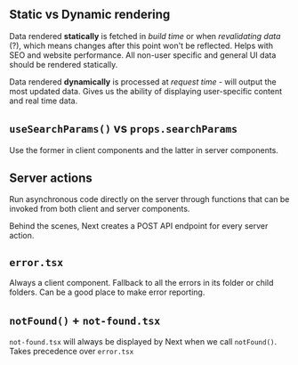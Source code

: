## Static vs Dynamic rendering

Data rendered **statically** is fetched in _build time_ or when _revalidating data_ (?), which means changes after this point won't be reflected. Helps with SEO and website performance. All non-user specific and general UI data should be rendered statically.

Data rendered **dynamically** is processed at _request time_ - will output the most updated data. Gives us the ability of displaying user-specific content and real time data.

## `useSearchParams()` vs `props.searchParams`

Use the former in client components and the latter in server components.

## Server actions

Run asynchronous code directly on the server through functions that can be invoked from both client and server components.

Behind the scenes, Next creates a POST API endpoint for every server action.

## `error.tsx`

Always a client component. Fallback to all the errors in its folder or child folders. Can be a good place to make error reporting.

## `notFound()` + `not-found.tsx`

`not-found.tsx` will always be displayed by Next when we call `notFound()`. Takes precedence over `error.tsx`
